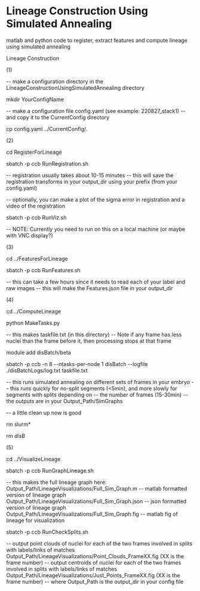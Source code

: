 # Lineage Construction Using Simulated Annealing
matlab and python code to register, extract features and compute lineage using simulated annealing



Lineage Construction

(1)

-- make a configuration directory in the LineageConstructionUsingSimulatedAnnealing directory

mkdir YourConfigName

-- make a configuration file config.yaml (see example: 220827_stack1)
-- and copy it to the CurrentConfig directory

cp config.yaml ../CurrentConfig/.


(2)

cd RegisterForLineage

sbatch -p ccb RunRegistration.sh

-- registration usually takes about 10-15 minutes
-- this will save the registration transforms in your output_dir using your prefix (from your config.yaml)

-- optionally, you can make a plot of the sigma error in registration and a video of the registration

sbatch -p ccb RunViz.sh

-- NOTE: Currently you need to run on this on a local machine (or maybe with VNC display?)


(3)

cd ../FeaturesForLineage

sbatch -p ccb RunFeatures.sh

-- this can take a few hours since it needs to read each of your label and raw images
-- this will make the Features.json file in your output_dir

(4)

cd ../ComputeLineage

python MakeTasks.py

-- this makes taskfile.txt (in this directory)
-- Note if any frame has less nuclei than the frame before it, then processing stops at that frame

module add disBatch/beta

sbatch -p ccb -n 8 --ntasks-per-node 1 disBatch --logfile ./disBatchLogs/log.txt taskfile.txt

-- this runs simulated annealing on different sets of frames in your embryo
-- this runs quickly for no-split segments (<5min), and more slowly for segments with splits depending on
-- the number of frames (15-30min)
-- the outputs are in your Output_Path/SimGraphs

-- a little clean up now is good

rm slurm*

rm *disB*

(5)

cd ../VisualizeLineage

sbatch -p ccb RunGraphLineage.sh

-- this makes the full lineage graph here:
    Output_Path/LineageVisualizations/Full_Sim_Graph.m -- matlab formatted version of lineage graph
    Output_Path/LineageVisualizations/Full_Sim_Graph.json -- json formatted version of lineage graph
    Output_Path/LineageVisualizations/Full_Sim_Graph.fig -- matlab fig of lineage for visualization


sbatch -p ccb RunCheckSplits.sh

-- output point clouds of nuclei for each of the two frames involved in splits with labels/links of matches
Output_Path/LineageVisualizations/Point_Clouds_FrameXX.fig (XX is the frame number)
-- output centroids of nuclei for each of the two frames involved in splits with labels/links of matches
Output_Path/LineageVisualizations/Just_Points_FrameXX.fig (XX is the frame number)
-- where Output_Path is the output_dir in your config file
